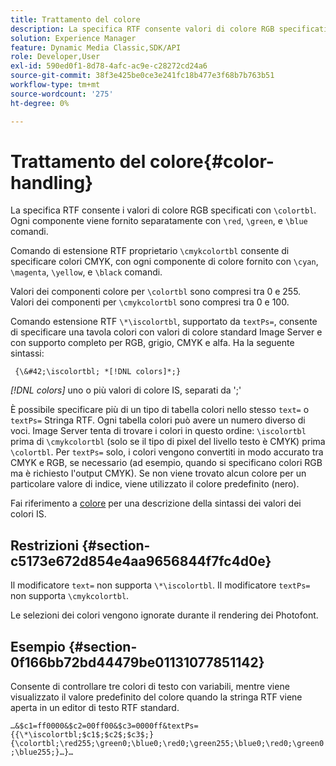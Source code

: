 ```yaml
---
title: Trattamento del colore
description: La specifica RTF consente valori di colore RGB specificati con &bsol;colortbl. Ogni componente viene fornito separatamente con i comandi &bsol;red, &bsol;green e &bsol;blue.
solution: Experience Manager
feature: Dynamic Media Classic,SDK/API
role: Developer,User
exl-id: 590ed0f1-8d78-4afc-ac9e-c28272cd24a6
source-git-commit: 38f3e425be0ce3e241fc18b477e3f68b7b763b51
workflow-type: tm+mt
source-wordcount: '275'
ht-degree: 0%

---
```


# Trattamento del colore{#color-handling}

La specifica RTF consente i valori di colore RGB specificati con `\colortbl`. Ogni componente viene fornito separatamente con `\red`, `\green`, e `\blue` comandi.

Comando di estensione RTF proprietario `\cmykcolortbl` consente di specificare colori CMYK, con ogni componente di colore fornito con `\cyan`, `\magenta`, `\yellow`, e `\black` comandi.

Valori dei componenti colore per `\colortbl` sono compresi tra 0 e 255. Valori dei componenti per `\cmykcolortbl` sono compresi tra 0 e 100.

Comando estensione RTF `\*\iscolortbl`, supportato da `textPs=`, consente di specificare una tavola colori con valori di colore standard Image Server e con supporto completo per RGB, grigio, CMYK e alfa. Ha la seguente sintassi:

` {\&#42;\iscolortbl; *[!DNL colors]*;}`

*[!DNL colors]* uno o più valori di colore IS, separati da &#39;;&#39;

È possibile specificare più di un tipo di tabella colori nello stesso `text=` o `textPs=` Stringa RTF. Ogni tabella colori può avere un numero diverso di voci. Image Server tenta di trovare i colori in questo ordine: `\iscolortbl` prima di `\cmykcolortbl` (solo se il tipo di pixel del livello testo è CMYK) prima `\colortbl`. Per `textPs=` solo, i colori vengono convertiti in modo accurato tra CMYK e RGB, se necessario (ad esempio, quando si specificano colori RGB ma è richiesto l&#39;output CMYK). Se non viene trovato alcun colore per un particolare valore di indice, viene utilizzato il colore predefinito (nero).

Fai riferimento a [colore](/help/aem-is-ir-api/is-api/http-ref/image-serving-api-ref/c-http-protocol-reference/c-data-types/r-is-http-color.md) per una descrizione della sintassi dei valori dei colori IS.

## Restrizioni {#section-c5173e672d854e4aa9656844f7fc4d0e}

Il modificatore `text=` non supporta `\*\iscolortbl`. Il modificatore `textPs=` non supporta `\cmykcolortbl`.

Le selezioni dei colori vengono ignorate durante il rendering dei Photofont.

## Esempio {#section-0f166bb72bd44479be01131077851142}

Consente di controllare tre colori di testo con variabili, mentre viene visualizzato il valore predefinito del colore quando la stringa RTF viene aperta in un editor di testo RTF standard.

`…&$c1=ff0000&$c2=00ff00&$c3=0000ff&textPs={{\*\iscolortbl;$c1$;$c2$;$c3$;}{\colortbl;\red255;\green0;\blue0;\red0;\green255;\blue0;\red0;\green0;\blue255;}…}…`
